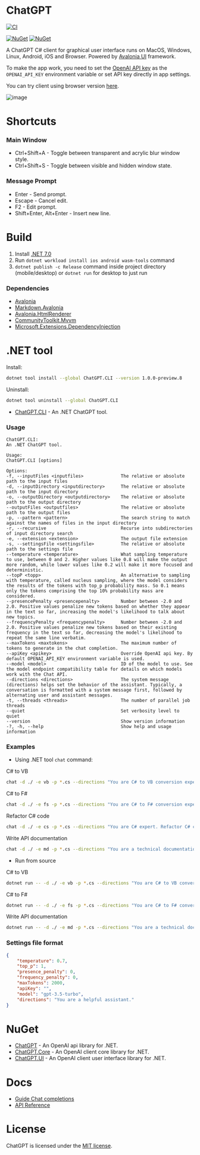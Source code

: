 # ChatGPT

[![CI](https://github.com/wieslawsoltes/ChatGPT/actions/workflows/build.yml/badge.svg?branch=main)](https://github.com/wieslawsoltes/ChatGPT/actions/workflows/build.yml)

[![NuGet](https://img.shields.io/nuget/v/ChatGPT.svg)](https://www.nuget.org/packages/ChatGPT)
[![NuGet](https://img.shields.io/nuget/dt/ChatGPT.svg)](https://www.nuget.org/packages/ChatGPT)

A ChatGPT C# client for graphical user interface runs on MacOS, Windows, Linux, Android, iOS and Browser. Powered by [Avalonia UI](https://avaloniaui.net/) framework.

To make the app work, you need to set the [OpenAI API key](https://beta.openai.com/account/api-keys) as the `OPENAI_API_KEY` environment variable or set API key directly in app settings.

You can try client using browser version [here](https://wieslawsoltes.github.io/ChatGPT/).

![image](https://user-images.githubusercontent.com/2297442/224843834-a58190df-3bdb-4722-b737-94e7adc87805.png)

# Shortcuts

### Main Window

- Ctrl+Shift+A - Toggle between transparent and acrylic blur window style.
- Ctrl+Shift+S - Toggle between visible and hidden window state.

### Message Prompt

- Enter - Send prompt.
- Escape - Cancel edit.
- F2 - Edit prompt.
- Shift+Enter, Alt+Enter - Insert new line.

# Build

1. Install [.NET 7.0](https://dotnet.microsoft.com/en-us/download/dotnet/7.0)
2. Run `dotnet workload install ios android wasm-tools` command
3. `dotnet publish -c Release` command inside project directory (mobile/desktop) or `dotnet run` for desktop to just run

### Dependencies

- [Avalonia](https://github.com/AvaloniaUI/Avalonia)
- [Markdown.Avalonia](https://github.com/whistyun/Markdown.Avalonia)
- [Avalonia.HtmlRenderer](https://github.com/AvaloniaUI/Avalonia.HtmlRenderer)
- [CommunityToolkit.Mvvm](https://github.com/CommunityToolkit/dotnet)
- [Microsoft.Extensions.DependencyInjection](https://www.nuget.org/packages/Microsoft.Extensions.DependencyInjection/)

# .NET tool

Install:
```bash
dotnet tool install --global ChatGPT.CLI --version 1.0.0-preview.8
```

Uninstall:
```bash
dotnet tool uninstall --global ChatGPT.CLI
```

- [ChatGPT.CLI](https://www.nuget.org/packages/ChatGPT.CLI) - An .NET ChatGPT tool.

### Usage

```
ChatGPT.CLI:
An .NET ChatGPT tool.

Usage:
ChatGPT.CLI [options]

Options:
-f, --inputFiles <inputfiles>              The relative or absolute path to the input files
-d, --inputDirectory <inputdirectory>      The relative or absolute path to the input directory
-o, --outputDirectory <outputdirectory>    The relative or absolute path to the output directory
--outputFiles <outputfiles>                The relative or absolute path to the output files
-p, --pattern <pattern>                    The search string to match against the names of files in the input directory
-r, --recursive                            Recurse into subdirectories of input directory search
-e, --extension <extension>                The output file extension
-s, --settingsFile <settingsfile>          The relative or absolute path to the settings file
--temperature <temperature>                What sampling temperature to use, between 0 and 2. Higher values like 0.8 will make the output more random, while lower values like 0.2 will make it more focused and deterministic.
--topP <topp>                              An alternative to sampling with temperature, called nucleus sampling, where the model considers the results of the tokens with top_p probability mass. So 0.1 means only the tokens comprising the top 10% probability mass are considered.
--presencePenalty <presencepenalty>        Number between -2.0 and 2.0. Positive values penalize new tokens based on whether they appear in the text so far, increasing the model's likelihood to talk about new topics.
--frequencyPenalty <frequencypenalty>      Number between -2.0 and 2.0. Positive values penalize new tokens based on their existing frequency in the text so far, decreasing the model's likelihood to repeat the same line verbatim.
--maxTokens <maxtokens>                    The maximum number of tokens to generate in the chat completion.
--apiKey <apikey>                          Override OpenAI api key. By default OPENAI_API_KEY environment variable is used.
--model <model>                            ID of the model to use. See the model endpoint compatibility table for details on which models work with the Chat API.
--directions <directions>                  The system message (directions) helps set the behavior of the assistant. Typically, a conversation is formatted with a system message first, followed by alternating user and assistant messages.
-t, --threads <threads>                    The number of parallel job threads
--quiet                                    Set verbosity level to quiet
--version                                  Show version information
-?, -h, --help                             Show help and usage information
```

### Examples

- Using .NET tool `chat` command:

C# to VB
```bash
chat -d ./ -e vb -p *.cs --directions "You are C# to VB conversion expert. Convert input code from C# to VB. Write only converted code."
```

C# to F#
```bash
chat -d ./ -e fs -p *.cs --directions "You are C# to F# conversion expert. Convert input code from C# to F#. Write only code."
```

Refactor C# code
```bash
chat -d ./ -e cs -p *.cs --directions "You are C# expert. Refactor C# code to use fluent api. Write only code."
```

Write API documentation
```bash
chat -d ./ -e md -p *.cs --directions "You are a technical documentation writer. Write API documentation for C# code. If XML docs are missing write them."
```

- Run from source

C# to VB
```bash
dotnet run -- -d ./ -e vb -p *.cs --directions "You are C# to VB conversion expert. Convert input code from C# to VB. Write only converted code."
```

C# to F#
```bash
dotnet run -- -d ./ -e fs -p *.cs --directions "You are C# to F# conversion expert. Convert input code from C# to F#. Write only code."
```

Write API documentation
```bash
dotnet run -- -d ./ -e md -p *.cs --directions "You are a technical documentation writer. Write API documentation for C# code. If XML docs are missing write them."
```

### Settings file format

```json
{
    "temperature": 0.7,
    "top_p": 1,
    "presence_penalty": 0,
    "frequency_penalty": 0,
    "maxTokens": 2000,
    "apiKey": "",
    "model": "gpt-3.5-turbo",
    "directions": "You are a helpful assistant."
}
```

# NuGet

- [ChatGPT](https://www.nuget.org/packages/ChatGPT) - An OpenAI api library for .NET.
- [ChatGPT.Core](https://www.nuget.org/packages/ChatGPT.Core) - An OpenAI client core library for .NET.
- [ChatGPT.UI](https://www.nuget.org/packages/ChatGPT.UI) - An OpenAI client user interface library for .NET.

# Docs

- [Guide Chat completions](https://platform.openai.com/docs/guides/chat)
- [API Reference](https://platform.openai.com/docs/api-reference/chat)

# License

ChatGPT is licensed under the [MIT license](LICENSE).
